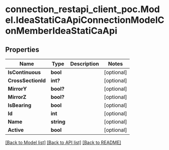 # connection_restapi_client_poc.Model.IdeaStatiCaApiConnectionModelConMemberIdeaStatiCaApi

## Properties

Name | Type | Description | Notes
------------ | ------------- | ------------- | -------------
**IsContinuous** | **bool** |  | [optional] 
**CrossSectionId** | **int?** |  | [optional] 
**MirrorY** | **bool?** |  | [optional] 
**MirrorZ** | **bool?** |  | [optional] 
**IsBearing** | **bool** |  | [optional] 
**Id** | **int** |  | [optional] 
**Name** | **string** |  | [optional] 
**Active** | **bool** |  | [optional] 

[[Back to Model list]](../README.md#documentation-for-models) [[Back to API list]](../README.md#documentation-for-api-endpoints) [[Back to README]](../README.md)


